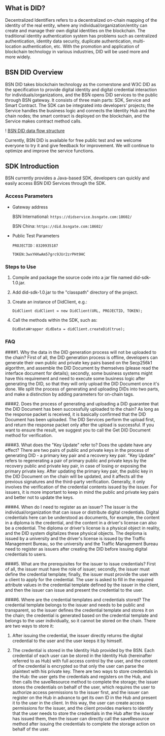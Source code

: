 ## What is DID?

Decentralized Identifiers refers to a decentralized on-chain mapping of the identity of the real entity, where any individual/organization/entity can create and manage their own digital identities on the blockchain. The traditional identity authentication system has problems such as centralized authentication, identity data security, duplicate authentication, multi-location authentication, etc. With the promotion and application of blockchain technology in various industries, DID will be used more and more widely.

## BSN DID Overview
BSN DID takes blockchain technology as the cornerstone and W3C DID as the specification to provide digital identity and digital credential interaction for individuals/organizations, and the BSN opens DID services to the public through BSN gateway. It consists of three main parts: SDK, Service and Smart Contract. The SDK can be integrated into developers' projects; the Service handles the business logic and connects the Identity Hub and the chain nodes; the smart contract is deployed on the blockchain, and the Service makes contract method calls.

! [BSN DID data flow structure](bsn-did.png)

Currently, BSN DID is available for free public test and we welcome everyone to try it and give feedback for improvement. We will continue to optimize and improve the service functions.

## SDK Introduction
BSN currently provides a Java-based SDK, developers can quickly and easily access BSN DID Services through the SDK.

### Access Parameters
- Gateway address

	BSN International: `https://didservice.bsngate.com:18602/`

	BSN China: `https://did.bsngate.com:18602/`

- Public Test Parameters

	`PROJECTID：8320935187`
	
	`TOKEN:3wxYHXwAm57grc9JUr2zrPHt9HC`
	
### Steps to Use

1. Compile and package the source code into a jar file named did-sdk-1.0.jar.

2. Add did-sdk-1.0.jar to the "classpath" directory of the project.

3. Create an instance of DidClient, e.g.:

	`DidClient didClient = new DidClient(URL, PROJECTID, TOKEN);`
	
4. Call the methods within the SDK, such as:

	`DidDataWrapper didData = didClient.createDid(true);`

### FAQ

####1. Why the data in the DID generation process will not be uploaded to the chain?
First of all, the DID generation process is offline, developers can generate their own public and private key pairs based on the Secp256k1 algorithm, and assemble the DID Document by themselves (please read the interface document for details); secondly, some business systems might have this requirement and need to execute some business logic after generating the DID, so that they will only upload the DID Document once it's done. We split the process of generating and uploading DIDs into two parts, and make a distinction by adding parameters for on-chain tags.

####2. Does the process of generating and uploading a DID guarantee that the DID Document has been successfully uploaded to the chain?
As long as the response packet is received, it is basically confirmed that the DID Document has been uploaded. The DID Services perform the upload first, and return the response packet only after the upload is successful. If you want to ensure the result, we suggest you to call the Get DID Document method for verification.

####3. What does the "Key Update" refer to? Does the update have any effect?
There are two pairs of public and private keys in the process of generating DID - a primary key pair and a recovery key pair. "Key Update" refers to regenerating a pair of primary public and private keys by the recovery public and private key pair, in case of losing or exposing the primary private key.
After updating the primary key pair, the public key in the DID Document on the chain will be updated, and it affects all the previous signatures and the third-party verification. Generally, it only involves the verification of the credential contents issued by the issuer. For issuers, it is more important to keep in mind the public and private key pairs and better not to update the keys.

####4. When do I need to register as an issuer?
The issuer is the individual/organization that can issue or distribute digital credentials. Digital credentials here can be understood as documents, for example, the content in a diploma is the credential, and the content in a driver's license can also be a credential. The diploma or driver's license is a physical object in reality, and the DID system digitalizes these physical objects. The deploma is issued by a university and the driver's license is issued by the Traffic Management Bureau, so the university and the Traffic Management Bureau need to register as issuers after creating the DID before issuing digital credentials to users.

####5. What are the prerequisites for the issuer to issue credentials?
First of all, the issuer must have the role of issuer; secondly, the issuer must define the credential template; finally, the issuer must provide the user with a client to apply for the credential. The user is asked to fill in the required attribute values in the credential template defined by the issuer in the client, and then the issuer can issue and present the credential to the user.

####6. Where are the credential templates and credentials stored?
The credential template belongs to the issuer and needs to be public and transparent, so the issuer defines the credential template and stores it on the chain; the credential is generated based on the credential template and belongs to the user individually, so it cannot be stored on the chain. There are two ways to store it:

1) After issuing the credential, the issuer directly returns the digital credential to the user and the user keeps it by himself.

2) The credential is stored in the Identity Hub provided by the BSN. Each credential of each user can be stored in the Identity Hub (hereinafter referred to as Hub) with full access control by the user, and the content of the credential is encrypted so that only the user can parse the plaintext with his private key. 
There are two ways to store credentials in the Hub: the user gets the credentials and registers on the Hub, and then calls the saveResource method to complete the storage; the issuer stores the credentials on behalf of the user, which requires the user to authorize access permissions to the issuer first, and the issuer can register on the Hub in advance to get its own ID in the Hub and present it to the user in the client. In this way, the user can create access permissions for the issuer, and the client provides markers to identify that the user needs to store the credentials in the Hub after the issuer has issued them, then the issuer can directly call the saveResource method after issuing the credentials to complete the storage action on behalf of the user.


      
        
